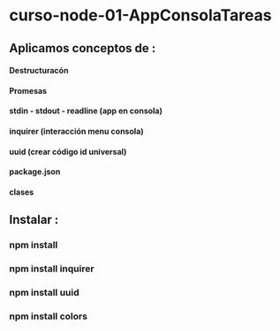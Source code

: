# curso-node-01-AppConsolaTareas

## Aplicamos conceptos de :

#### Destructuracón
#### Promesas
#### stdin - stdout - readline (app en consola)
#### inquirer (interacción menu consola)
#### uuid     (crear código id universal)
#### package.json
#### clases


## Instalar :

### npm install
### npm install inquirer
### npm install uuid  
### npm install colors  
